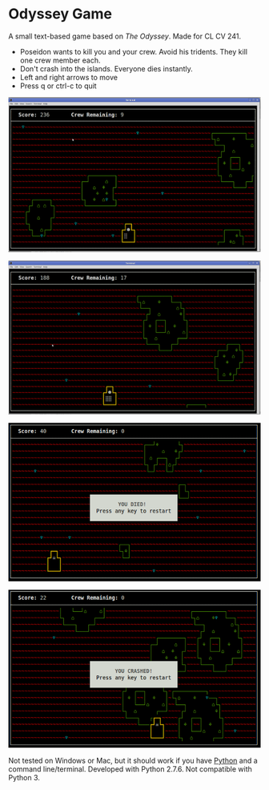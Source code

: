 # Odyssey Game

A small text-based game based on *The Odyssey*. Made for CL CV 241.

* Poseidon wants to kill you and your crew. Avoid his tridents. They kill one crew member each.
* Don't crash into the islands. Everyone dies instantly.
* Left and right arrows to move
* Press q or ctrl-c to quit

![](https://raw.githubusercontent.com/colindt/odyssey-game/master/screenshots/7.png)

![](https://raw.githubusercontent.com/colindt/odyssey-game/master/screenshots/8.png)

![](https://raw.githubusercontent.com/colindt/odyssey-game/master/screenshots/4.png)

![](https://raw.githubusercontent.com/colindt/odyssey-game/master/screenshots/3.png)

Not tested on Windows or Mac, but it should work if you have [Python](https://www.python.org/) and a command line/terminal. Developed with Python 2.7.6. Not compatible with Python 3.
